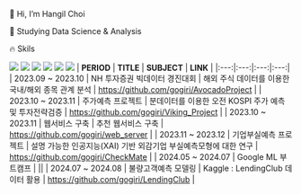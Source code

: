 👋 Hi, I’m Hangil Choi



🌱 Studying Data Science & Analysis  



🔥 Skils


<img src="https://img.shields.io/badge/python-3776AB?style=for-the-badge&logo=python&logoColor=white"> <img src="https://img.shields.io/badge/pytorch-EE4C2C?style=for-the-badge&logo=pytorch&logoColor=white"> <img src="https://img.shields.io/badge/tensorflow-FF6F00?style=for-the-badge&logo=tensorflow&logoColor=white"> <img src="https://img.shields.io/badge/oracle-F80000?style=for-the-badge&logo=oracle&logoColor=white"> <img src="https://img.shields.io/badge/mysql-4479A1?style=for-the-badge&logo=mysql&logoColor=white"> <img src="https://img.shields.io/badge/mongoDB-47A248?style=for-the-badge&logo=MongoDB&logoColor=white">
| **PERIOD** | **TITLE** | **SUBJECT** | **LINK** |
|:---:|:---:|:---:|:---:|
| 2023.09 ~ 2023.10 | NH 투자증권 빅데이터 경진대회 | 해외 주식 데이터를 이용한 국내/해외 종목 관계 분석 | https://github.com/gogiri/AvocadoProject |
| 2023.10 ~ 2023.11 | 주가예측 프로젝트 | 분데이터를 이용한 오전 KOSPI 주가 예측 및 투자전략검증 | https://github.com/gogiri/Viking_Project |
| 2023.10 ~ 2023.11 | 웹서비스 구축 | 추천 웹서비스 구축 | https://github.com/gogiri/web_server |
| 2023.11 ~ 2023.12 | 기업부실예측 프로젝트 | 설명 가능한 인공지능(XAI) 기반 외감기업 부실예측모형에 대한 연구 | https://github.com/gogiri/CheckMate |
| 2024.05 ~ 2024.07 | Google ML 부트캠프 |  ||
| 2024.07 ~ 2024.08 | 불량고객예측 모델링 | Kaggle : LendingClub 데이터 활용 | https://github.com/gogiri/LendingClub |


<!---
gogiri/gogiri is a ✨ special ✨ repository because its `README.md` (this file) appears on your GitHub profile.
You can click the Preview link to take a look at your changes.
--->
